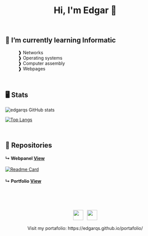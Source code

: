 <h1 align="center">Hi, I'm Edgar 👋</h1><br>

## 🌱 I’m currently learning Informatic
<dl>
  <dd>❱ Networks</li>
  <dd>❱ Operating systems</li>
  <dd>❱ Computer assembly</li>
  <dd>❱ Webpages</li>
</dl><br>

## 🖥 Stats
![edgarqs GitHub stats](https://github-readme-stats.vercel.app/api?username=edgarqs&show_icons=true&theme=dracula)
<!--[![Readme Card](https://github-readme-stats.vercel.app/api/pin/?username=edgarqs&repo=webpanelubuntu&show_owner=true)](https://github.com/edgarqs/webpanelubuntu)-->
[![Top Langs](https://github-readme-stats.vercel.app/api/top-langs/?username=edgarqs&layout=compact&theme=dracula)](https://github.com/edgarqs/readme)

<br>

## 📎 Repositories

#### ↳ Webpanel <a href="https://edgarqs.github.io/WebpanelV3/">View</a>

[![Readme Card](https://github-readme-stats.vercel.app/api/pin/?username=edgarqs&repo=webpanelclass&show_owner=true&theme=dracula)](https://github.com/edgarqs/webpanelclass)

#### ↳ Portfolio <a href="https://edgarqs.github.io/portafolio/">View</a>

<br><br><br>

<footer>
  <p align="center">
    <img height="32" width="32" src="https://cdn-icons-png.flaticon.com/512/174/174854.png" />&nbsp;&nbsp;
    <img height="32" width="32" src="https://cdn-icons-png.flaticon.com/512/732/732190.png" />
  </p>
  <p align="center">Visit my portafolio: https://edgarqs.github.io/portafolio/</p>
</footer>

<!--https://github.com/anuraghazra/github-readme-stats#github-stats-card-->
